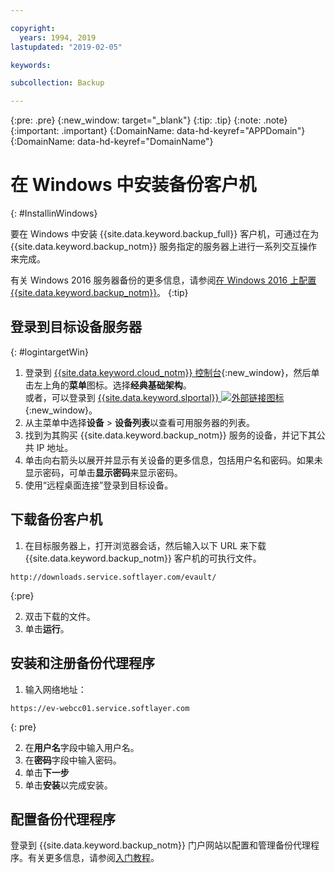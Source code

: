 ```yaml
---

copyright:
  years: 1994, 2019
lastupdated: "2019-02-05"

keywords:

subcollection: Backup

---
```

{:pre: .pre}
{:new_window: target="_blank"}
{:tip: .tip}
{:note: .note}
{:important: .important}
{:DomainName: data-hd-keyref="APPDomain"}
{:DomainName: data-hd-keyref="DomainName"}

# 在 Windows 中安装备份客户机
{: #InstallinWindows}

要在 Windows 中安装 {{site.data.keyword.backup_full}} 客户机，可通过在为 {{site.data.keyword.backup_notm}} 服务指定的服务器上进行一系列交互操作来完成。

有关 Windows 2016 服务器备份的更多信息，请参阅[在 Windows 2016 上配置 {{site.data.keyword.backup_notm}}](/docs/infrastructure/Backup?topic=Backup-InstallinWindows2016)。
{:tip}

## 登录到目标设备服务器
{: #logintargetWin}

1. 登录到 [{{site.data.keyword.cloud_notm}} 控制台](https://{DomainName}/catalog){:new_window}，然后单击左上角的**菜单**图标。选择**经典基础架构**。<br/>
   或者，可以登录到 [{{site.data.keyword.slportal}} ![外部链接图标](../../icons/launch-glyph.svg "外部链接图标")](https://control.softlayer.com/){:new_window}。
2. 从主菜单中选择**设备** > **设备列表**以查看可用服务器的列表。
3. 找到为其购买 {{site.data.keyword.backup_notm}} 服务的设备，并记下其公共 IP 地址。
4. 单击向右箭头以展开并显示有关设备的更多信息，包括用户名和密码。如果未显示密码，可单击**显示密码**来显示密码。
5. 使用“远程桌面连接”登录到目标设备。

## 下载备份客户机

1. 在目标服务器上，打开浏览器会话，然后输入以下 URL 来下载 {{site.data.keyword.backup_notm}} 客户机的可执行文件。<br/>
  ```
  http://downloads.service.softlayer.com/evault/
  ```
  {:pre}

2. 双击下载的文件。
3. 单击**运行**。


## 安装和注册备份代理程序

1. 输入网络地址：<br />
  ```
  https://ev-webcc01.service.softlayer.com
  ```
  {: pre}

2. 在**用户名**字段中输入用户名。
3. 在**密码**字段中输入密码。
6. 单击**下一步**
7. 单击**安装**以完成安装。

## 配置备份代理程序

登录到 {{site.data.keyword.backup_notm}} 门户网站以配置和管理备份代理程序。有关更多信息，请参阅[入门教程](/docs/infrastructure/Backup?topic=Backup-gettingstarted#gettingstarted)。
